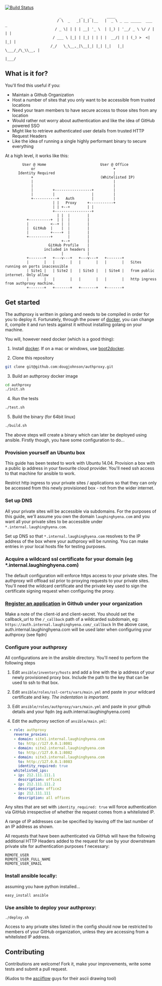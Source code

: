[![Build Status](https://api.shippable.com/projects/54b81bc85ab6cc135288bf48/badge?branchName=master)](https://app.shippable.com/projects/54b81bc85ab6cc135288bf48/builds/latest)

```
                         _         _   _       ____                      
                        / \  _   _| |_| |__   |  _ \ _ __ _____  ___   _ 
                       / _ \| | | | __| '_ \  | |_) | '__/ _ \ \/ / | | |
                      / ___ \ |_| | |_| | | | |  __/| | | (_) >  <| |_| |
                     /_/   \_\__,_|\__|_| |_| |_|   |_|  \___/_/\_\\__, |
                                                                   |___/ 
```
## What is it for?
You'll find this useful if you:
* Maintain a Github Organization
* Host a number of sites that you only want to be accessible from trusted locations
* Need your team members to have secure access to those sites from any location
* Would rather not worry about authentication and like the idea of GitHub powered SSO
* Might like to retrieve authenticated user details from trusted HTTP Request Headers
* Like the idea of running a single highly performant binary to secure everything

At a high level, it works like this:

```
        User @ Home                         User @ Office   
            or                                    +         
      Identity Required                           |         
            +                               (Whitelisted IP)
            |                                     |         
            |                                     |         
            |         +-----------------+         |         
            |         |                 |         |         
            +-----------+   Auth        |         |         
                      | |   Proxy     +-----------+         
                      | | +--+        | |                   
                      +-----------------+                   
                        | |  |        |                     
          +----------+  | |  |        |                     
          |          <--+ |  |        |                     
          |  GitHub  |    |  |        |                     
          |          +----+  |        |                     
          +----------+       |        |                     
                          +--+        |                     
                    GitHub Profile    |                     
                  included in headers |                     
                          |           |                     
          +-------+   +---v---+   +---v---+   +-------+     
          |       |   |       |   |       |   |       |   Sites running on ports inaccessible 
          | Site1 |   | Site2 |   | Site3 |   | Site4 |   from public internet. Only allow
          |       |   |       |   |       |   |       |   http ingress from authproxy machine.
          +-------+   +-------+   +-------+   +-------+     
```

## Get started

The authproxy is written in golang and needs to be compiled in order for you to deploy it.
Fortunately, through the power of [docker](http://docker.io), you can change it, compile it and run tests against it without installing golang on your machine.

You will, however need docker (which is a good thing):

1. Install [docker](http://docker.io). If on a mac or windows, use [boot2docker](http://boot2docker.io/).

2. Clone this repository
```bash
git clone git@github.com:dougjohnson/authproxy.git
```

3. Build an authproxy docker image
```bash
cd authproxy
./init.sh
```

4. Run the tests
```bash
./test.sh
```

5. Build the binary (for 64bit linux)
```bash
./build.sh
```

The above steps will create a binary which can later be deployed using ansible. Firstly though, you have some configuration to do...

### Provision yourself an Ubuntu box

This guide has been tested to work with Ubuntu 14.04. Provision a box with a public ip address in your favourite cloud provider. You'll need ssh access to that machine for ansible to work.

Restrict http ingress to your private sites / applications so that they can only be accessed from this newly provisioned box - not from the wider internet.

### Set up DNS
All your private sites will be accessible via subdomains.
For the purposes of this guide, we'll assume you own the domain `laughinghyena.com` and you want all your private sites to be accessible under `*.internal.laughinghyena.com`. 

Set up DNS so that `*.internal.laughinghyena.com` resolves to the IP address of the box where your authproxy will be running.
You can make entries in your local hosts file for testing purposes.

### Acquire a wildcard ssl certificate for your domain (eg *.internal.laughinghyena.com)
The default configuration will enforce https access to your private sites. The authproxy will offload ssl prior to proxying requests to your private sites. You'll need the wildcard certificate and the private key used to sign the certificate signing request when configuring the proxy.

### [Register an application](https://github.com/settings/profile) in Github under your organization
Make a note of the client-id and client-secret. You should set the callback_url to the ```/_callback``` path of a wildcarded subdomain, eg:
```https://auth.internal.laughinghyena.com/_callback```
In the above case, auth.internal.laughinghyena.com will be used later when configuring your authproxy (see fqdn)

### Configure your authproxy
All configurations are in the ansible directory. You'll need to perform the following steps

1. Edit ```ansible/inventory/hosts``` and add a line with the ip address of your newly provisioned proxy box. Include the path to the key that can be used to ssh to that box.

2. Edit ```ansible/roles/ssl-certs/vars/main.yml``` and paste in your wildcard certificate and key. *The indentation is important*.

3. Edit ```ansible/roles/authproxy/vars/main.yml```  and paste in your github details and your fqdn (eg auth.internal.laughinghyena.com)

4. Edit the authproxy section of ```ansible/main.yml```:

```yml
  - role: authproxy
    reverse_proxies:
    - domain: site1.internal.laughinghyena.com
      to: http://127.0.0.1:8081
    - domain: site2.internal.laughinghyena.com
      to: http://127.0.0.1:8082
    - domain: site3.internal.laughinghyena.com
      to: http://127.0.0.1:8083
      identity_required: true
    whitelisted_ips:
    - ip: 212.111.111.1
      description: office1
    - ip: 212.111.111.2
      description: office2
    - ip: 212.111.111
      description: all offices
```

Any sites that are set with ```identity_required: true``` will force authentication via GitHub irrespective of whether the request comes from a whitelisted IP.

A range of IP addresses can be specified by leaving off the last number of an IP address as shown.

All requests that have been authenticated via GitHub will have the following additional HTTP Headers added to the request for use by your downstream private site for authentication purposes  f necessary:

```
REMOTE_USER
REMOTE_USER_FULL_NAME
REMOTE_USER_EMAIL
```

### Install ansible locally:
assuming you have python installed...
```
easy_install ansible
```

### Use ansible to deploy your authproxy:

```
./deploy.sh
```

Access to any private sites listed in the config should now be restricted to members of your GitHub organization, unless they are accessing from a whitelisted IP address.

## Contributing
Contributions are welcome! Fork it, make your improvements, write some tests and submit a pull request.

(Kudos to the [asciiflow](http://asciiflow.com) guys for their ascii drawing tool)
